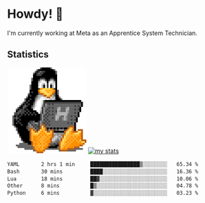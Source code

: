 # Howdy! :penguin:
I'm currently working at Meta as an Apprentice System Technician.

## Statistics

![Tux Pengiun!](tux-linux-penguin.gif)
[![my stats](https://github-readme-stats.vercel.app/api?username=benlodz&showing_icons=true&theme=tokyonight)](https://github.com/anuraghazra/github-readme-stats)

<!-- [![Top Langs](https://github-readme-stats.vercel.app/api/top-langs/?username=benlodz&layout=compact)](https://github.com/anuraghazra/github-readme-stats) ---> 

<!--START_SECTION:waka-->

```txt
YAML       2 hrs 1 min     ████████████████▒░░░░░░░░   65.34 %
Bash       30 mins         ████░░░░░░░░░░░░░░░░░░░░░   16.36 %
Lua        18 mins         ██▓░░░░░░░░░░░░░░░░░░░░░░   10.06 %
Other      8 mins          █▒░░░░░░░░░░░░░░░░░░░░░░░   04.78 %
Python     6 mins          ▓░░░░░░░░░░░░░░░░░░░░░░░░   03.23 %
```

<!--END_SECTION:waka-->
<!--
**benlodz/benlodz** is a ✨ _special_ ✨ repository because its `README.md` (this file) appears on your GitHub profile.

Here are some ideas to get you started:

- 🔭 I’m currently working on ...
- 🌱 I’m currently learning ...
- 👯 I’m looking to collaborate on ...
- 🤔 I’m looking for help with ...
- 💬 Ask me about ...
- 📫 How to reach me: ...
- 😄 Pronouns: ...
- ⚡ Fun fact: ...
-->
